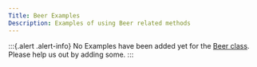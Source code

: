 ```yaml
---
Title: Beer Examples
Description: Examples of using Beer related methods
---
```


:::{.alert .alert-info}
No Examples have been added yet for the [Beer class](../../api/Faker/Beer).
Please help us out by adding some.
:::
